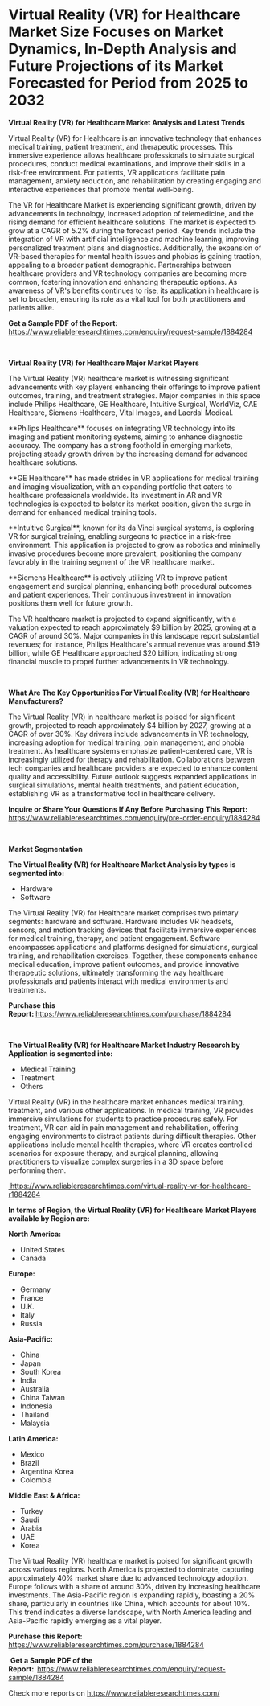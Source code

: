 <p><h1>Virtual Reality (VR) for Healthcare Market Size Focuses on Market Dynamics, In-Depth Analysis and Future Projections of its Market Forecasted for Period from 2025 to 2032</h1></p><p><strong>Virtual Reality (VR) for Healthcare Market Analysis and Latest Trends</strong></p>
<p><p>Virtual Reality (VR) for Healthcare is an innovative technology that enhances medical training, patient treatment, and therapeutic processes. This immersive experience allows healthcare professionals to simulate surgical procedures, conduct medical examinations, and improve their skills in a risk-free environment. For patients, VR applications facilitate pain management, anxiety reduction, and rehabilitation by creating engaging and interactive experiences that promote mental well-being.</p><p>The VR for Healthcare Market is experiencing significant growth, driven by advancements in technology, increased adoption of telemedicine, and the rising demand for efficient healthcare solutions. The market is expected to grow at a CAGR of 5.2% during the forecast period. Key trends include the integration of VR with artificial intelligence and machine learning, improving personalized treatment plans and diagnostics. Additionally, the expansion of VR-based therapies for mental health issues and phobias is gaining traction, appealing to a broader patient demographic. Partnerships between healthcare providers and VR technology companies are becoming more common, fostering innovation and enhancing therapeutic options. As awareness of VR's benefits continues to rise, its application in healthcare is set to broaden, ensuring its role as a vital tool for both practitioners and patients alike.</p></p>
<p><strong>Get a Sample PDF of the Report:&nbsp;</strong> <a href="https://www.reliableresearchtimes.com/enquiry/request-sample/1884284?utm_campaign=2638&utm_medium=2&utm_source=Github&utm_content=ia&utm_term=11032025&utm_id=virtual-reality-vr-for-healthcare">https://www.reliableresearchtimes.com/enquiry/request-sample/1884284</a></p>
<p>&nbsp;</p>
<p><strong>Virtual Reality (VR) for Healthcare Major Market Players</strong></p>
<p><p>The Virtual Reality (VR) healthcare market is witnessing significant advancements with key players enhancing their offerings to improve patient outcomes, training, and treatment strategies. Major companies in this space include Philips Healthcare, GE Healthcare, Intuitive Surgical, WorldViz, CAE Healthcare, Siemens Healthcare, Vital Images, and Laerdal Medical.</p><p>**Philips Healthcare** focuses on integrating VR technology into its imaging and patient monitoring systems, aiming to enhance diagnostic accuracy. The company has a strong foothold in emerging markets, projecting steady growth driven by the increasing demand for advanced healthcare solutions.</p><p>**GE Healthcare** has made strides in VR applications for medical training and imaging visualization, with an expanding portfolio that caters to healthcare professionals worldwide. Its investment in AR and VR technologies is expected to bolster its market position, given the surge in demand for enhanced medical training tools.</p><p>**Intuitive Surgical**, known for its da Vinci surgical systems, is exploring VR for surgical training, enabling surgeons to practice in a risk-free environment. This application is projected to grow as robotics and minimally invasive procedures become more prevalent, positioning the company favorably in the training segment of the VR healthcare market.</p><p>**Siemens Healthcare** is actively utilizing VR to improve patient engagement and surgical planning, enhancing both procedural outcomes and patient experiences. Their continuous investment in innovation positions them well for future growth.</p><p>The VR healthcare market is projected to expand significantly, with a valuation expected to reach approximately $9 billion by 2025, growing at a CAGR of around 30%. Major companies in this landscape report substantial revenues; for instance, Philips Healthcare's annual revenue was around $19 billion, while GE Healthcare approached $20 billion, indicating strong financial muscle to propel further advancements in VR technology.</p></p>
<p>&nbsp;</p>
<p><strong>What Are The Key Opportunities For Virtual Reality (VR) for Healthcare Manufacturers?</strong></p>
<p><p>The Virtual Reality (VR) in healthcare market is poised for significant growth, projected to reach approximately $4 billion by 2027, growing at a CAGR of over 30%. Key drivers include advancements in VR technology, increasing adoption for medical training, pain management, and phobia treatment. As healthcare systems emphasize patient-centered care, VR is increasingly utilized for therapy and rehabilitation. Collaborations between tech companies and healthcare providers are expected to enhance content quality and accessibility. Future outlook suggests expanded applications in surgical simulations, mental health treatments, and patient education, establishing VR as a transformative tool in healthcare delivery.</p></p>
<p><strong>Inquire or Share Your Questions If Any Before Purchasing This Report:</strong> <a href="https://www.reliableresearchtimes.com/enquiry/pre-order-enquiry/1884284?utm_campaign=2638&utm_medium=2&utm_source=Github&utm_content=ia&utm_term=11032025&utm_id=virtual-reality-vr-for-healthcare">https://www.reliableresearchtimes.com/enquiry/pre-order-enquiry/1884284</a></p>
<p>&nbsp;</p>
<p><strong>Market Segmentation</strong></p>
<p><strong>The Virtual Reality (VR) for Healthcare Market Analysis by types is segmented into:</strong></p>
<p><ul><li>Hardware</li><li>Software</li></ul></p>
<p><p>The Virtual Reality (VR) for Healthcare market comprises two primary segments: hardware and software. Hardware includes VR headsets, sensors, and motion tracking devices that facilitate immersive experiences for medical training, therapy, and patient engagement. Software encompasses applications and platforms designed for simulations, surgical training, and rehabilitation exercises. Together, these components enhance medical education, improve patient outcomes, and provide innovative therapeutic solutions, ultimately transforming the way healthcare professionals and patients interact with medical environments and treatments.</p></p>
<p><strong>Purchase this Report:&nbsp;</strong><a href="https://www.reliableresearchtimes.com/purchase/1884284?utm_campaign=2638&utm_medium=2&utm_source=Github&utm_content=ia&utm_term=11032025&utm_id=virtual-reality-vr-for-healthcare">https://www.reliableresearchtimes.com/purchase/1884284</a></p>
<p>&nbsp;</p>
<p><strong>The Virtual Reality (VR) for Healthcare Market Industry Research by Application is segmented into:</strong></p>
<p><ul><li>Medical Training</li><li>Treatment</li><li>Others</li></ul></p>
<p><p>Virtual Reality (VR) in the healthcare market enhances medical training, treatment, and various other applications. In medical training, VR provides immersive simulations for students to practice procedures safely. For treatment, VR can aid in pain management and rehabilitation, offering engaging environments to distract patients during difficult therapies. Other applications include mental health therapies, where VR creates controlled scenarios for exposure therapy, and surgical planning, allowing practitioners to visualize complex surgeries in a 3D space before performing them.</p></p>
<p><a href="https://www.reliableresearchtimes.com/virtual-reality-vr-for-healthcare-r1884284?utm_campaign=2638&utm_medium=2&utm_source=Github&utm_content=ia&utm_term=11032025&utm_id=virtual-reality-vr-for-healthcare">&nbsp;https://www.reliableresearchtimes.com/virtual-reality-vr-for-healthcare-r1884284</a></p>
<p><strong>In terms of Region, the Virtual Reality (VR) for Healthcare Market Players available by Region are:</strong></p>
<p>
    <p> <strong> North America: </strong>
        <ul>
            <li>United States</li>
            <li>Canada</li>
        </ul>
        </p> 
    <p> <strong> Europe: </strong>
        <ul>
            <li>Germany</li>
            <li>France</li>
            <li>U.K.</li>
            <li>Italy</li>
            <li>Russia</li>
        </ul>
        </p> 
    <p> <strong> Asia-Pacific: </strong>
        <ul>
            <li>China</li>
            <li>Japan</li>
            <li>South Korea</li>
            <li>India</li>
            <li>Australia</li>
            <li>China Taiwan</li>
            <li>Indonesia</li>
            <li>Thailand</li>
            <li>Malaysia</li>
        </ul>
        </p> 
    <p> <strong> Latin America: </strong>
        <ul>
            <li>Mexico</li>
            <li>Brazil</li>
            <li>Argentina Korea</li>
            <li>Colombia</li>
        </ul>
        </p> 
    <p> <strong> Middle East & Africa: </strong>
        <ul>
            <li>Turkey</li>
            <li>Saudi</li>
            <li>Arabia</li>
            <li>UAE</li>
            <li>Korea</li>
        </ul>
    </p>
    </p>
<p><p>The Virtual Reality (VR) healthcare market is poised for significant growth across various regions. North America is projected to dominate, capturing approximately 40% market share due to advanced technology adoption. Europe follows with a share of around 30%, driven by increasing healthcare investments. The Asia-Pacific region is expanding rapidly, boasting a 20% share, particularly in countries like China, which accounts for about 10%. This trend indicates a diverse landscape, with North America leading and Asia-Pacific rapidly emerging as a vital player.</p></p>
<p><strong>Purchase this Report: </strong><a href="https://www.reliableresearchtimes.com/purchase/1884284?utm_campaign=2638&utm_medium=2&utm_source=Github&utm_content=ia&utm_term=11032025&utm_id=virtual-reality-vr-for-healthcare">https://www.reliableresearchtimes.com/purchase/1884284</a></p>
<p>&nbsp;<strong>Get a Sample PDF of the Report:&nbsp;&nbsp;</strong><a href="https://www.reliableresearchtimes.com/enquiry/request-sample/1884284?utm_campaign=2638&utm_medium=2&utm_source=Github&utm_content=ia&utm_term=11032025&utm_id=virtual-reality-vr-for-healthcare">https://www.reliableresearchtimes.com/enquiry/request-sample/1884284</a></p>
<p><strong></strong></p>
<p>Check more reports on <a href="https://www.reliableresearchtimes.com/?utm_campaign=2638&utm_medium=2&utm_source=Github&utm_content=ia&utm_term=11032025&utm_id=virtual-reality-vr-for-healthcare">https://www.reliableresearchtimes.com/</a></p>